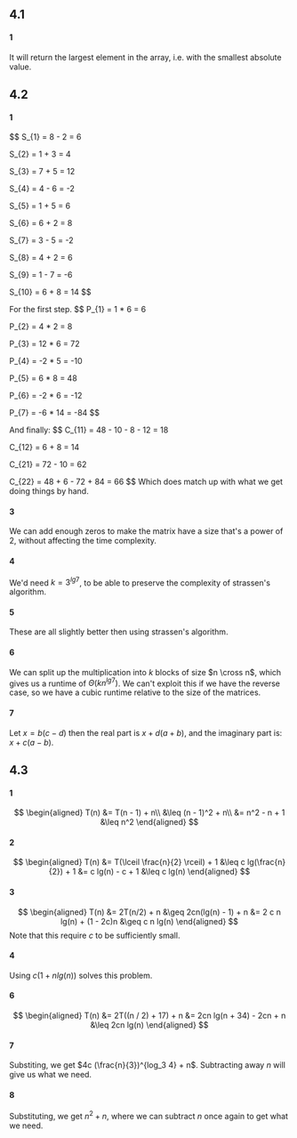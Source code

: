 ## 4.1

#### 1
It will return the largest element in the array, i.e. with the smallest absolute value.


## 4.2

#### 1
$$
S_{1} = 8 - 2 = 6

S_{2} = 1 + 3 = 4

S_{3} = 7 + 5 = 12

S_{4} = 4 - 6 = -2

S_{5} = 1 + 5 = 6

S_{6} = 6 + 2 = 8

S_{7} = 3 - 5 = -2

S_{8} = 4 + 2 = 6

S_{9} = 1 - 7 = -6

S_{10} = 6 + 8 = 14
$$

For the first step.
$$
P_{1} = 1 * 6 = 6

P_{2} = 4 * 2 = 8

P_{3} = 12 * 6 = 72

P_{4} = -2 * 5 = -10

P_{5} = 6 * 8 = 48

P_{6} = -2 * 6 = -12

P_{7} = -6 * 14 = -84
$$

And finally:
$$
C_{11} = 48 - 10 - 8 - 12 = 18

C_{12} = 6 + 8 = 14

C_{21} = 72 - 10 = 62

C_{22} = 48 + 6 - 72 + 84 = 66
$$
Which does match up with what we get doing things by hand.


#### 3
We can add enough zeros to make the matrix have a size that's a power of 2,
without affecting the time complexity.


#### 4
We'd need $k = 3^{lg 7}$, to be able to preserve the complexity of strassen's algorithm.


#### 5
These are all slightly better then using strassen's algorithm.

#### 6
We can split up the multiplication into $k$ blocks of size $n \cross n$, which gives
us a runtime of $\Theta(kn^{lg 7})$. We can't exploit this if we have the reverse
case, so we have a cubic runtime relative to the size of the matrices.

#### 7
Let $x = b(c - d)$ then the real part is $x + d(a + b)$, and the imaginary part is:
$x + c(a - b)$.


## 4.3

#### 1
$$
\begin{aligned}
  T(n) &= T(n - 1) + n\\
  &\leq (n - 1)^2 + n\\
  &= n^2 - n + 1
  &\leq n^2
\end{aligned}
$$

#### 2
$$
\begin{aligned}
  T(n) &= T(\lceil \frac{n}{2} \rceil) + 1
  &\leq c lg(\frac{n}{2}) + 1
  &= c lg(n) - c + 1
  &\leq c lg(n)
\end{aligned}
$$

#### 3
$$
\begin{aligned}
  T(n) &= 2T(n/2) + n
  &\geq 2cn(lg(n) - 1) + n
  &= 2 c n lg(n) + (1 - 2c)n
  &\geq c n lg(n)
\end{aligned}
$$
Note that this require $c$ to be sufficiently small.

#### 4
Using $c(1 + n lg(n))$ solves this problem.

#### 6
$$
\begin{aligned}
  T(n) &= 2T((n / 2) + 17) + n
  &= 2cn lg(n + 34) - 2cn + n
  &\leq 2cn lg(n)
\end{aligned}
$$

#### 7
Substiting, we get $4c (\frac{n}{3})^{log_3 4} + n$. Subtracting away $n$ will give us what
we need.

#### 8
Substituting, we get $n^2 + n$, where we can subtract $n$
once again to get what we need.

